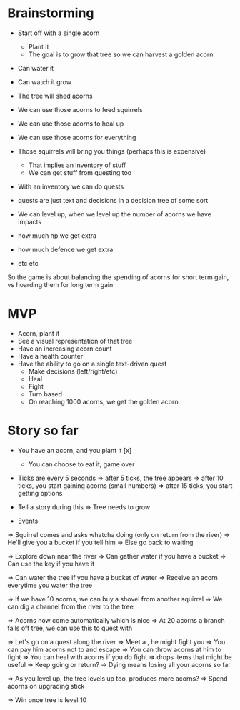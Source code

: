 # Brainstorming

- Start off with a single acorn
  - Plant it
  - The goal is to grow that tree so we can harvest a golden acorn

- Can water it
- Can watch it grow

- The tree will shed acorns

- We can use those acorns to feed squirrels
- We can use those acorns to heal up
- We can use those acorns for everything

- Those squirrels will bring you things (perhaps this is expensive)
  - That implies an inventory of stuff
  - We can get stuff from questing too

- With an inventory we can do quests
- quests are just text and decisions in a decision tree of some sort
- We can level up, when we level up the number of acorns we have impacts
 - how much hp we get extra
 - how much defence we get extra
 - etc etc

So the game is about balancing the spending of acorns for short term gain, vs hoarding them for long term gain

# MVP

- Acorn, plant it
- See a visual representation of that tree
- Have an increasing acorn count
- Have a health counter
- Have the ability to go on a single text-driven quest
  - Make decisions (left/right/etc)
  - Heal
  - Fight
  - Turn based
  - On reaching 1000 acorns, we get the golden acorn

# Story so far

- You have an acorn, and you plant it     [x]
  - You can choose to eat it, game over
- Ticks are every 5 seconds
  => after 5 ticks, the tree appears
  => after 10 ticks, you start gaining acorns (small numbers)
  => after 15 ticks, you start getting options

- Tell a story during this
  => Tree needs to grow

- Events

=> Squirrel comes and asks whatcha doing (only on return from the river)
  => He'll give you a bucket if you tell him
  => Else go back to waiting

=> Explore down near the river
  => Can gather water if you have a bucket
  => Can use the key if you have it

=> Can water the tree if you have a bucket of water
  => Receive an acorn everytime you water the tree

=> If we have 10 acorns, we can buy a shovel from another squirrel
=> We can dig a channel from the river to the tree

=> Acorns now come automatically which is nice
=> At 20 acorns a branch falls off tree, we can use this to quest with

=> Let's go on a quest along the river
  => Meet a <enemy>, he might fight you
  => You can pay him acorns not to and escape
  => You can throw acorns at him to fight
  => You can heal with acorns if you do fight
  => <enemy> drops items that might be useful
  => Keep going or return?
  => Dying means losing all your acorns so far

  => As you level up, the tree levels up too, produces more acorns?
  => Spend acorns on upgrading stick

  => Win once tree is level 10
